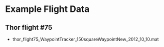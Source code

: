 # Example Flight Data

## Thor flight #75

* thor_flight75_WaypointTracker_150squareWaypointNew_2012_10_10.mat